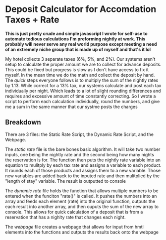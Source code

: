 # Deposit Calculator for Accomdation Taxes + Rate
**This is just pretty crude and simple javascript I wrote for self-use to automate tedious calculations I'm preforming nightly at work.
This probably will never serve any real world purpose except meeting a need of an extremely niche group that is made up of myself and that's it lol**

My hotel collects 3 separate taxes (6%, 5%, and 2%). Our systems aren't setup to calculate the proper amount we are to collect for advance deposits. This could be fixed
but progress is slow as I don't have access to fix it myself. In the mean time we do the math and collect the deposit by hand. The *quick* steps everyone follows is to multiply
the sum of the nightly rates by 1.13. While correct for a 13% tax, our systems calculate and post each tax individually per night. Which leads to a lot of slight rounding differences
and requires and excessive amount of time constantly correcting. So I wrote a script to perform each calculation individually, round the numbers, and give me a sum in the same
manner that our systme posts the charges


## Breakdown
There are 3 files: the Static Rate Script, the Dynamic Rate Script, and the Webpage.

The *static rate* file is the bare bones basic algorithm. It will take two number inputs, one being the nightly rate and the second being how many nights the reservation is for.
The function then puts the nightly rate variable into an equation to mulitply by each tax rate and assigns a variable to each product. It rounds each of those products and assigns
them to a new variable. Those new variables are added back to the inputed rate and then mulitplied by the "length of stay" variable. The result is outputted to console

The *dynamic rate* file holds the function that allows multiple numbers to be entered when the funciton "rate()" is called. It pushes the numbers into an array and feeds each element
(rate) into the original function, outputs the each result into another array, and then ouputs the sum of the new array to console. This allows for quick calculation of a deposit
that is from a reservation that has a nighlty rate that changes each night.

The *webpage* file creates a webpage that allows for input from hmtl elements into the functions and outputs the results back onto the webpage
